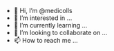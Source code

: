- 👋 Hi, I’m @medicolls
- 👀 I’m interested in ...
- 🌱 I’m currently learning ...
- 💞️ I’m looking to collaborate on ...
- 📫 How to reach me ...

<!---
medicolls/medicolls is a ✨ special ✨ repository because its `README.md` (this file) appears on your GitHub profile.
You can click the Preview link to take a look at your changes.
--->
